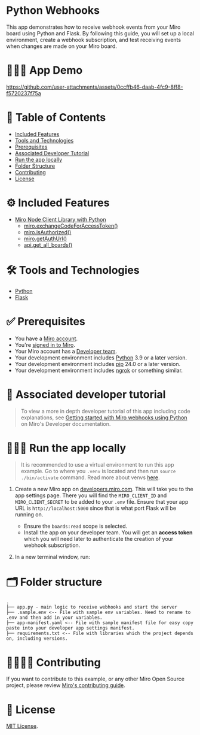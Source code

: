 # Python Webhooks

This app demonstrates how to receive webhook events from your Miro board using Python and Flask. By following this guide, you will set up a local environment, create a webhook subscription, and test receiving events when changes are made on your Miro board.

# 👨🏻‍💻 App Demo

https://github.com/user-attachments/assets/0ccffb46-daab-4fc9-8ff8-f5720237f75a

# 📒 Table of Contents

- [Included Features](#features)
- [Tools and Technologies](#tools)
- [Prerequisites](#prerequisites)
- [Associated Developer Tutorial](#tutorial)
- [Run the app locally](#run)
- [Folder Structure](#folder)
- [Contributing](#contributing)
- [License](#license)

# ⚙️ Included Features <a name="features"></a>

- [Miro Node Client Library with Python](https://miroapp.github.io/api-clients/python/miro_api.html)
  - [miro.exchangeCodeForAccessToken()](https://miroapp.github.io/api-clients/python/miro_api.html#Miro.exchange_code_for_access_token)
  - [miro.isAuthorized()](https://miroapp.github.io/api-clients/python/miro_api.html#Miro.is_authorized)
  - [miro.getAuthUrl()](https://miroapp.github.io/api-clients/python/miro_api.html#Miro.get_auth_url)
  - [api.get_all_boards()](https://miroapp.github.io/api-clients/python/miro_api/api_extended.html#MiroApiExtended.get_all_boards)

# 🛠️ Tools and Technologies <a name="tools"></a>

- [Python](https://www.python.org/)
- [Flask](https://flask.palletsprojects.com/en/3.0.x/)

# ✅ Prerequisites <a name="prerequisites"></a>

- You have a [Miro account](https://miro.com/signup/).
- You're [signed in to Miro](https://miro.com/login/).
- Your Miro account has a [Developer team](https://developers.miro.com/docs/create-a-developer-team).
- Your development environment includes [Python](https://www.python.org/) 3.9 or a later version.
- Your development environment includes [pip](https://www.python.org/) 24.0 or a later version.
- Your development environment includes [ngrok](https://ngrok.com/) or something similar.

# 📖 Associated developer tutorial <a name="tutorial"></a>

> To view a more in depth developer tutorial of this app including code explanations, see [Getting started with Miro webhooks using Python](https://developers.miro.com/docs/getting-started-with-webhooks-python) on Miro's Developer documentation.

# 🏃🏽‍♂️ Run the app locally <a name="run"></a>

> It is recommended to use a virtual environment to run this app example. Go to where you `.venv` is located and then run `source ./bin/activate` command. Read more about venvs [here](https://docs.python.org/3/library/venv.html).

1. Create a new Miro app on [developers.miro.com](https://developers.miro.com/). This will take you to the app settings page. There you will find the `MIRO_CLIENT_ID` and `MIRO_CLIENT_SECRET` to be added to your `.env` file. Ensure that your app URL is `http://localhost:5000` since that is what port Flask will be running on.

   - Ensure the `boards:read` scope is selected.
   - Install the app on your developer team. You will get an **access token** which you will need later to authenticate the creation of your webhook subscription.

2. In a new terminal window, run:

# 🗂️ Folder structure <a name="folder"></a>

```
.
├── app.py - main logic to receive webhooks and start the server
├── .sample.env <-- File with sample env variables. Need to rename to .env and then add in your variables.
├── app-manifest.yaml <-- File with sample manifest file for easy copy paste into your developer app settings manifest.
├── requirements.txt <-- File with libraries which the project depends on, including versions.
```

# 🫱🏻‍🫲🏽 Contributing <a name="contributing"></a>

If you want to contribute to this example, or any other Miro Open Source project, please review [Miro's contributing guide](https://github.com/miroapp/app-examples/blob/main/CONTRIBUTING.md).

# 🪪 License <a name="license"></a>

[MIT License](https://github.com/miroapp/app-examples/blob/main/LICENSE).
